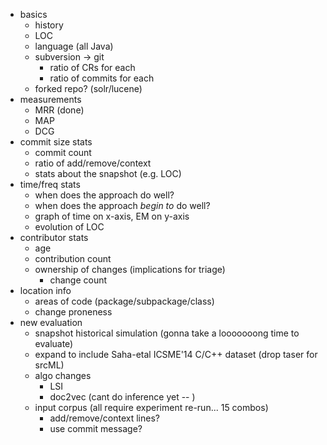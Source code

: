 - basics
    - history
    - LOC
    - language (all Java)
    - subversion -> git
        - ratio of CRs for each
        - ratio of commits for each
    - forked repo? (solr/lucene)
- measurements
    - MRR (done)
    - MAP
    - DCG
- commit size stats
    - commit count
    - ratio of add/remove/context
    - stats about the snapshot (e.g. LOC)
- time/freq stats
    - when does the approach do well?
    - when does the approach *begin to* do well?
    - graph of time on x-axis, EM on y-axis
    - evolution of LOC
- contributor stats
    - age
    - contribution count
    - ownership of changes (implications for triage)
         - change count
- location info
    - areas of code (package/subpackage/class)
    - change proneness
- new evaluation
    - snapshot historical simulation (gonna take a looooooong time to evaluate)
    - expand to include Saha-etal ICSME'14 C/C++ dataset (drop taser for srcML)
    - algo changes
        - LSI
        - doc2vec (cant do inference yet -- )
    - input corpus (all require experiment re-run... 15 combos)
        - add/remove/context lines?
        - use commit message?
